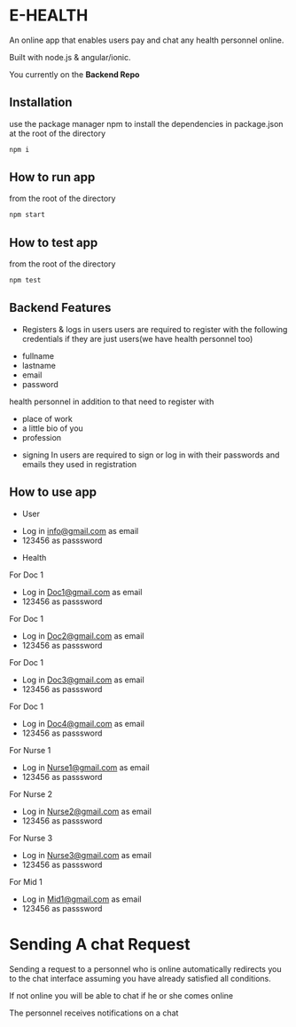 # E-HEALTH

An online app that enables users pay and chat any health personnel online.

Built with node.js & angular/ionic.

You currently on the **Backend Repo**

## Installation

use the package manager npm to install the dependencies in package.json at the root of the directory

```bash
npm i
```

## How to run app

from the root of the directory

```bash
npm start
```

## How to test app

from the root of the directory

```bash
npm test
```

## Backend Features

- Registers & logs in users
  users are required to register with the following credentials if they are just users(we have health personnel too)

* fullname
* lastname
* email
* password

health personnel in addition to that need to register with

- place of work
- a little bio of you
- profession

* signing In
  users are required to sign or log in with their passwords and emails they used in registration

## How to use app



- User

* Log in info@gmail.com as email
* 123456 as passsword

- Health

For Doc 1

* Log in Doc1@gmail.com as email
* 123456 as passsword

For Doc 1

* Log in Doc2@gmail.com as email
* 123456 as passsword

For Doc 1

* Log in Doc3@gmail.com as email
* 123456 as passsword

For Doc 1

* Log in Doc4@gmail.com as email
* 123456 as passsword

For Nurse 1

* Log in Nurse1@gmail.com as email
* 123456 as passsword

For Nurse 2

* Log in Nurse2@gmail.com as email
* 123456 as passsword

For Nurse 3

* Log in Nurse3@gmail.com as email
* 123456 as passsword

For Mid 1

* Log in Mid1@gmail.com as email
* 123456 as passsword

# Sending A chat Request

Sending a request to a personnel who is online automatically redirects you to the chat interface assuming you have already satisfied all conditions.

If not online you will be able to chat if he or she comes online

The personnel receives notifications on a chat
